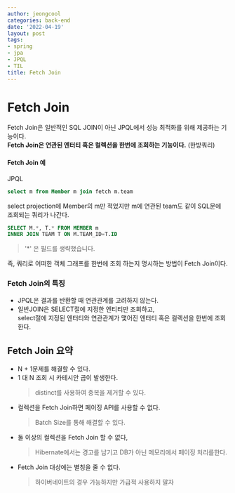 ```yaml
---
author: jeongcool
categories: back-end
date: '2022-04-19'
layout: post
tags:
- spring
- jpa
- JPQL
- TIL
title: Fetch Join
---
```


# Fetch Join
Fetch Join은 일반적인 SQL JOIN이 아닌 JPQL에서 성능 최적화를 위해 제공하는 기능이다.  
**Fetch Join은 연관된 엔터티 혹은 컬렉션을 한번에 조회하는 기능이다.** (한방쿼리)

#### Fetch Join 예
JPQL
```sql
select m from Member m join fetch m.team
```
select projection에 Member의 m만 적었지만 m에 연관된 team도 같이 SQL문에 조회되는 쿼리가 나간다.

```sql
SELECT M.*, T.* FROM MEMBER m 
INNER JOIN TEAM T ON M.TEAM_ID=T.ID
```
> '*' 은 필드를 생략했습니다.

즉, 쿼리로 어떠한 객체 그래프를 한번에 조회 하는지 명시하는 방법이 Fetch Join이다.

### Fetch Join의 특징
- JPQL은 결과를 반환할 때 연관관계를 고려하지 않는다.
- 일반JOIN은 SELECT절에 지정한 엔티티만 조회하고,  
  select절에 지정된 엔터티와 연관관계가 맻어진 엔터티 혹은 컬렉션을 한번에 조회한다.

## Fetch Join 요약
- N + 1문제를 해결할 수 있다.
- 1 대 N 조회 시 카테시안 곱이 발생한다.
  > distinct를 사용하여 중복을 제거할 수 있다.
- 컬렉션을 Fetch Join하면 페이징 API를 사용할 수 없다.
  > Batch Size를 통해 해결할 수 있다.
- 둘 이상의 컬렉션을 Fetch Join 할 수 없다,
  > Hibernate에서는 경고를 남기고 DB가 아닌 메모리에서 페이징 처리를한다.
- Fetch Join 대상에는 별칭을 줄 수 없다.
  > 하이버네이트의 경우 가능하지만 가급적 사용하지 말자